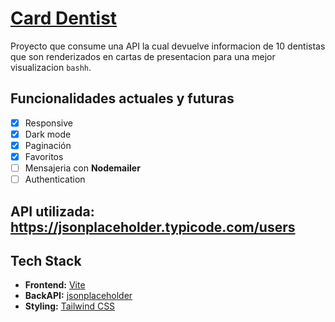 # [Card Dentist](https://aws-reactjs-castro-jonathan.s3.amazonaws.com/index.html)

Proyecto que consume una API la cual devuelve informacion de 10 dentistas que son renderizados en cartas de presentacion para una mejor visualizacion `bashh`.

## Funcionalidades actuales y futuras

- [x] Responsive
- [x] Dark mode
- [x] Paginación
- [x] Favoritos
- [ ] Mensajeria con **Nodemailer**
- [ ] Authentication

## API utilizada: https://jsonplaceholder.typicode.com/users

## Tech Stack

- **Frontend:** [Vite](https://vitejs.dev/)
- **BackAPI:** [jsonplaceholder](https://jsonplaceholder.typicode.com/users)
- **Styling:** [Tailwind CSS](https://tailwindcss.com)


